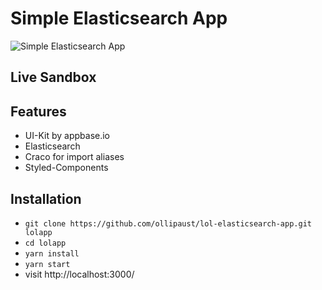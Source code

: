 # Simple Elasticsearch App

![Simple Elasticsearch App](https://res.cloudinary.com/opco-studio/image/upload/v1608558835/chrome-capture_2_ooqe43.gif)

## Live Sandbox



## Features

* UI-Kit by appbase.io
* Elasticsearch
* Craco for import aliases
* Styled-Components

## Installation

* `git clone https://github.com/ollipaust/lol-elasticsearch-app.git lolapp`
* `cd lolapp`
* `yarn install`
* `yarn start`
* visit http://localhost:3000/
